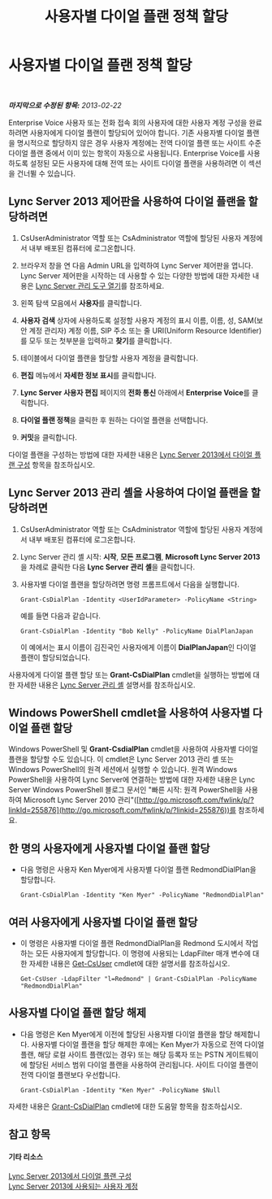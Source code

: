 ﻿---
title: 사용자별 다이얼 플랜 정책 할당
TOCTitle: 사용자별 다이얼 플랜 정책 할당
ms:assetid: 9fea861f-7770-4cae-9b1f-2a960595bfc9
ms:mtpsurl: https://technet.microsoft.com/ko-kr/library/JJ688156(v=OCS.15)
ms:contentKeyID: 49885902
ms.date: 08/24/2015
mtps_version: v=OCS.15
ms.translationtype: HT
---

# 사용자별 다이얼 플랜 정책 할당

 

_**마지막으로 수정된 항목:** 2013-02-22_

Enterprise Voice 사용자 또는 전화 접속 회의 사용자에 대한 사용자 계정 구성을 완료하려면 사용자에게 다이얼 플랜이 할당되어 있어야 합니다. 기존 사용자별 다이얼 플랜을 명시적으로 할당하지 않은 경우 사용자 계정에는 전역 다이얼 플랜 또는 사이트 수준 다이얼 플랜 중에서 이미 있는 항목이 자동으로 사용됩니다. Enterprise Voice를 사용하도록 설정된 모든 사용자에 대해 전역 또는 사이트 다이얼 플랜을 사용하려면 이 섹션을 건너뛸 수 있습니다.

## Lync Server 2013 제어판을 사용하여 다이얼 플랜을 할당하려면

1.  CsUserAdministrator 역할 또는 CsAdministrator 역할에 할당된 사용자 계정에서 내부 배포된 컴퓨터에 로그온합니다.

2.  브라우저 창을 연 다음 Admin URL을 입력하여 Lync Server 제어판을 엽니다. Lync Server 제어판을 시작하는 데 사용할 수 있는 다양한 방법에 대한 자세한 내용은 [Lync Server 관리 도구 열기](lync-server-2013-open-lync-server-administrative-tools.md)를 참조하세요.

3.  왼쪽 탐색 모음에서 **사용자**를 클릭합니다.

4.  **사용자 검색** 상자에 사용하도록 설정할 사용자 계정의 표시 이름, 이름, 성, SAM(보안 계정 관리자) 계정 이름, SIP 주소 또는 줄 URI(Uniform Resource Identifier)를 모두 또는 첫부분을 입력하고 **찾기**를 클릭합니다.

5.  테이블에서 다이얼 플랜을 할당할 사용자 계정을 클릭합니다.

6.  **편집** 메뉴에서 **자세한 정보 표시**를 클릭합니다.

7.  **Lync Server 사용자 편집** 페이지의 **전화 통신** 아래에서 **Enterprise Voice**를 클릭합니다.

8.  **다이얼 플랜 정책**을 클릭한 후 원하는 다이얼 플랜을 선택합니다.

9.  **커밋**을 클릭합니다.

다이얼 플랜을 구성하는 방법에 대한 자세한 내용은 [Lync Server 2013에서 다이얼 플랜 구성](lync-server-2013-configuring-dial-plans.md) 항목을 참조하십시오.

## Lync Server 2013 관리 셸을 사용하여 다이얼 플랜을 할당하려면

1.  CsUserAdministrator 역할 또는 CsAdministrator 역할에 할당된 사용자 계정에서 내부 배포된 컴퓨터에 로그온합니다.

2.  Lync Server 관리 셸 시작: **시작**, **모든 프로그램**, **Microsoft Lync Server 2013**을 차례로 클릭한 다음 **Lync Server 관리 셸**을 클릭합니다.

3.  사용자별 다이얼 플랜을 할당하려면 명령 프롬프트에서 다음을 실행합니다.
    
        Grant-CsDialPlan -Identity <UserIdParameter> -PolicyName <String>
    
    예를 들면 다음과 같습니다.
    
        Grant-CsDialPlan -Identity "Bob Kelly" -PolicyName DialPlanJapan
    
    이 예에서는 표시 이름이 김진국인 사용자에게 이름이 **DialPlanJapan**인 다이얼 플랜이 할당되었습니다.

사용자에게 다이얼 플랜 할당 또는 **Grant-CsDialPlan** cmdlet을 실행하는 방법에 대한 자세한 내용은 [Lync Server 관리 셸](lync-server-2013-lync-server-management-shell.md) 설명서를 참조하십시오.

## Windows PowerShell cmdlet을 사용하여 사용자별 다이얼 플랜 할당

Windows PowerShell 및 **Grant-CsdialPlan** cmdlet을 사용하여 사용자별 다이얼 플랜을 할당할 수도 있습니다. 이 cmdlet은 Lync Server 2013 관리 셸 또는 Windows PowerShell의 원격 세션에서 실행할 수 있습니다. 원격 Windows PowerShell을 사용하여 Lync Server에 연결하는 방법에 대한 자세한 내용은 Lync Server Windows PowerShell 블로그 문서인 "빠른 시작: 원격 PowerShell을 사용하여 Microsoft Lync Server 2010 관리"([http://go.microsoft.com/fwlink/p/?linkId=255876](http://go.microsoft.com/fwlink/p/?linkid=255876))를 참조하세요.

## 한 명의 사용자에게 사용자별 다이얼 플랜 할당

  - 다음 명령은 사용자 Ken Myer에게 사용자별 다이얼 플랜 RedmondDialPlan을 할당합니다.
    
        Grant-CsDialPlan -Identity "Ken Myer" -PolicyName "RedmondDialPlan"

## 여러 사용자에게 사용자별 다이얼 플랜 할당

  - 이 명령은 사용자별 다이얼 플랜 RedmondDialPlan을 Redmond 도시에서 작업하는 모든 사용자에게 할당합니다. 이 명령에 사용되는 LdapFilter 매개 변수에 대한 자세한 내용은 [Get-CsUser](https://docs.microsoft.com/en-us/powershell/module/skype/Get-CsUser) cmdlet에 대한 설명서를 참조하십시오.
    
        Get-CsUser -LdapFilter "l=Redmond" | Grant-CsDialPlan -PolicyName "RedmondDialPlan"

## 사용자별 다이얼 플랜 할당 해제

  - 다음 명령은 Ken Myer에게 이전에 할당된 사용자별 다이얼 플랜을 할당 해제합니다. 사용자별 다이얼 플랜을 할당 해제한 후에는 Ken Myer가 자동으로 전역 다이얼 플랜, 해당 로컬 사이트 플랜(있는 경우) 또는 해당 등록자 또는 PSTN 게이트웨이에 할당된 서비스 범위 다이얼 플랜을 사용하여 관리됩니다. 사이트 다이얼 플랜이 전역 다이얼 플랜보다 우선합니다.
    
        Grant-CsDialPlan -Identity "Ken Myer" -PolicyName $Null

자세한 내용은 [Grant-CsDialPlan](grant-csdialplan.md) cmdlet에 대한 도움말 항목을 참조하십시오.

## 참고 항목

#### 기타 리소스

[Lync Server 2013에서 다이얼 플랜 구성](lync-server-2013-configuring-dial-plans.md)  
[Lync Server 2013에 사용되는 사용자 계정](lync-server-2013-user-accounts-enabled-for-lync-server.md)

